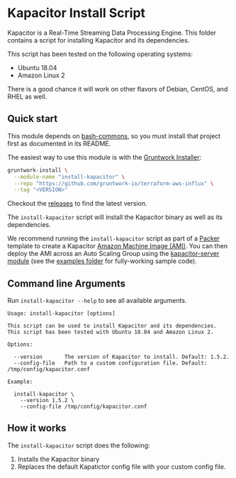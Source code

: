 # Kapacitor Install Script

Kapacitor is a Real-Time Streaming Data Processing Engine.
This folder contains a script for installing Kapacitor and its dependencies.

This script has been tested on the following operating systems:

- Ubuntu 18.04
- Amazon Linux 2

There is a good chance it will work on other flavors of Debian, CentOS, and RHEL as well.

## Quick start

This module depends on [bash-commons](https://github.com/gruntwork-io/bash-commons), so you must install that project
first as documented in its README.

The easiest way to use this module is with the [Gruntwork Installer](https://github.com/gruntwork-io/gruntwork-installer):

```bash
gruntwork-install \
  --module-name "install-kapacitor" \
  --repo "https://github.com/gruntwork-io/terraform-aws-influx" \
  --tag "<VERSION>"
```

Checkout the [releases](https://github.com/gruntwork-io/terraform-aws-influx/releases) to find the latest version.

The `install-kapacitor` script will install the Kapacitor binary as well as its dependencies.

We recommend running the `install-kapacitor` script as part of a [Packer](https://www.packer.io/) template to
create a Kapacitor [Amazon Machine Image (AMI)](http://docs.aws.amazon.com/AWSEC2/latest/UserGuide/AMIs.html).
You can then deploy the AMI across an Auto Scaling Group using the [kapacitor-server
module](https://github.com/gruntwork-io/terraform-aws-influx/tree/master/modules/kapacitor-server) (see the
[examples folder](https://github.com/gruntwork-io/terraform-aws-influx/tree/master/examples) for fully-working sample code).

## Command line Arguments

Run `install-kapacitor --help` to see all available arguments.

```
Usage: install-kapacitor [options]

This script can be used to install Kapacitor and its dependencies. This script has been tested with Ubuntu 18.04 and Amazon Linux 2.

Options:

  --version       The version of Kapacitor to install. Default: 1.5.2.
  --config-file   Path to a custom configuration file. Default: /tmp/config/kapacitor.conf

Example:

  install-kapacitor \
    --version 1.5.2 \
    --config-file /tmp/config/kapacitor.conf
```

## How it works

The `install-kapacitor` script does the following:

1. Installs the Kapacitor binary
1. Replaces the default Kapatictor config file with your custom config file.
